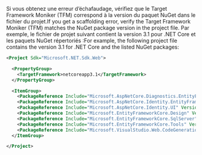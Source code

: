 <span data-ttu-id="0e71e-101">Si vous obtenez une erreur d’échafaudage, vérifiez que le Target Framework Moniker (TFM) correspond à la version du paquet NuGet dans le fichier du projet.</span><span class="sxs-lookup"><span data-stu-id="0e71e-101">If you get a scaffolding error, verify the Target Framework Moniker (TFM) matches the NuGet package version in the project file.</span></span> <span data-ttu-id="0e71e-102">Par exemple, le fichier de projet suivant contient la version 3.1 pour .NET Core et les paquets NuGet répertoriés :</span><span class="sxs-lookup"><span data-stu-id="0e71e-102">For example, the following project file contains the version 3.1 for .NET Core and the listed NuGet packages:</span></span>

```xml
<Project Sdk="Microsoft.NET.Sdk.Web">

  <PropertyGroup>
    <TargetFramework>netcoreapp3.1</TargetFramework>
  </PropertyGroup>

  <ItemGroup>
    <PackageReference Include="Microsoft.AspNetCore.Diagnostics.EntityFrameworkCore" Version="3.1.0" />
    <PackageReference Include="Microsoft.AspNetCore.Identity.EntityFrameworkCore" Version="3.1.0" />
    <PackageReference Include="Microsoft.AspNetCore.Identity.UI" Version="3.1.0" />
    <PackageReference Include="Microsoft.EntityFrameworkCore.Design" Version="3.1.0" />
    <PackageReference Include="Microsoft.EntityFrameworkCore.SqlServer" Version="3.1.0" />
    <PackageReference Include="Microsoft.EntityFrameworkCore.Tools" Version="3.1.0" />
    <PackageReference Include="Microsoft.VisualStudio.Web.CodeGeneration.Design" Version="3.1.0" />
  </ItemGroup>

</Project>
```
